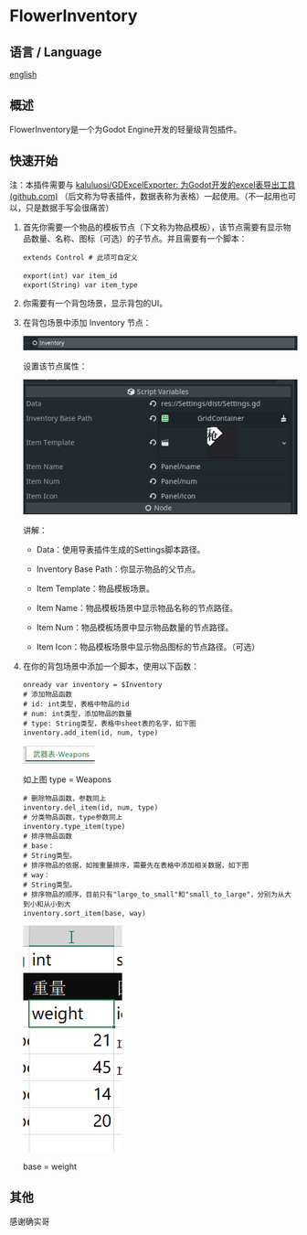 # FlowerInventory

## 语言 / Language

[english](EnglishReadme.md)

## 概述

FlowerInventory是一个为Godot Engine开发的轻量级背包插件。

## 快速开始

注：本插件需要与 [kaluluosi/GDExcelExporter: 为Godot开发的excel表导出工具 (github.com)](https://github.com/kaluluosi/GDExcelExporter#readme) （后文称为导表插件，数据表称为表格）一起使用。（不一起用也可以，只是数据手写会很痛苦）

1. 首先你需要一个物品的模板节点（下文称为物品模板），该节点需要有显示物品数量、名称、图标（可选）的子节点。并且需要有一个脚本：
   
   ```gdscript
   extends Control # 此项可自定义
   
   export(int) var item_id
   export(String) var item_type
   ```

2. 你需要有一个背包场景，显示背包的UI。

3. 在背包场景中添加 Inventory 节点：
   
   ![](img/CLo8L.png)
   
   设置该节点属性：
   
   ![](img/CLsGp.png)
   
   讲解：
   
   - Data：使用导表插件生成的Settings脚本路径。
   
   - Inventory Base Path：你显示物品的父节点。
   
   - Item Template：物品模板场景。
   
   - Item Name：物品模板场景中显示物品名称的节点路径。
   
   - Item Num：物品模板场景中显示物品数量的节点路径。
   
   - Item Icon：物品模板场景中显示物品图标的节点路径。（可选）

4. 在你的背包场景中添加一个脚本，使用以下函数：
   
   ```gdscript
   onready var inventory = $Inventory
   # 添加物品函数
   # id: int类型，表格中物品的id
   # num: int类型，添加物品的数量
   # type: String类型，表格中sheet表的名字，如下图
   inventory.add_item(id, num, type)
   ```
   
   ![](img/CLSyk.png)
   
   如上图 type = Weapons
   
   ```gdscript
   # 删除物品函数，参数同上
   inventory.del_item(id, num, type)
   # 分类物品函数，type参数同上
   inventory.type_item(type)
   # 排序物品函数
   # base：
   # String类型。
   # 排序物品的依据，如按重量排序，需要先在表格中添加相关数据，如下图
   # way：
   # String类型。
   # 排序物品的顺序，目前只有"large_to_small"和"small_to_large"，分别为从大到小和从小到大
   inventory.sort_item(base, way)
   ```
   
   ![](img/CLvqU.png)
   
   base = weight

## 其他

感谢确实哥
